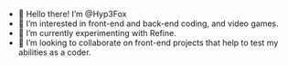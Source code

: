 - 👋 Hello there! I’m @Hyp3Fox
- 👀 I’m interested in front-end and back-end coding, and video games.
- 🌱 I’m currently experimenting with Refine.
- 💞️ I’m looking to collaborate on front-end projects that help to test my abilities as a coder.

<!---
Hyp3Fox/Hyp3Fox is a ✨ special ✨ repository because its `README.md` (this file) appears on your GitHub profile.
You can click the Preview link to take a look at your changes.
--->
